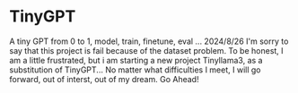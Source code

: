 # TinyGPT
A tiny GPT from 0 to 1, model, train, finetune, eval ... 
2024/8/26 I'm sorry to say that this project is fail because of the dataset problem.
To be honest, I am a little frustrated, but i am starting a new project Tinyllama3, as a substitution of TinyGPT...
No matter what difficulties I meet, I will go forward, out of interst, out of my dream. Go Ahead!
